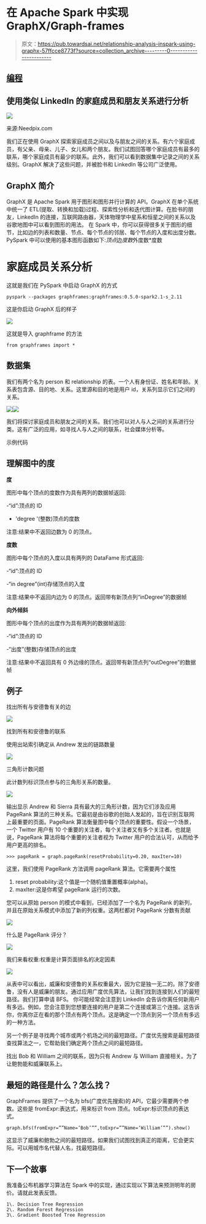 # 在 Apache Spark 中实现 GraphX/Graph-frames

> 原文：<https://pub.towardsai.net/relationship-analysis-inspark-using-graphx-57ffcce8773f?source=collection_archive---------0----------------------->

## [编程](https://towardsai.net/p/category/programming)

## 使用类似 LinkedIn 的家庭成员和朋友关系进行分析

![](img/b35bd1453b118b4fabe99e93f7e47f13.png)

来源:Needpix.com

我们正在使用 GraphX 探索家庭成员之间以及与朋友之间的关系。有六个家庭成员，有父亲、母亲、儿子、女儿和两个朋友。我们试图回答哪个家庭成员有最多的联系，哪个家庭成员有最少的联系。此外，我们可以看到数据集中记录之间的关系级别。GraphX 解决了这些问题，并被脸书和 LinkedIn 等公司广泛使用。

## GraphX 简介

GraphX 是 Apache Spark 用于图形和图形并行计算的 API。GraphX 在单个系统中统一了 ETL(提取、转换和加载)过程、探索性分析和迭代图计算。在脸书的朋友，LinkedIn 的连接，互联网路由器，天体物理学中星系和恒星之间的关系以及谷歌地图中可以看到图形的用法。
在 Spark 中，你可以获得很多关于图形的细节，比如边的列表和数量、节点、每个节点的邻居、每个节点的入度和出度分数。PySpark 中可以使用的基本图形函数如下:*顶点*边*度数*外度数*度数

# 家庭成员关系分析

这就是我们在 PySpark 中启动 GraphX 的方式

```
pyspark --packages graphframes:graphframes:0.5.0-spark2.1-s_2.11
```

这是你启动 GraphX 后的样子

![](img/3dadafa4a4680af9d2cc56636e6e80c5.png)

这就是导入 graphframe 的方法

```
from graphframes import *
```

## 数据集

我们有两个名为 person 和 relationship 的表。一个人有身份证、姓名和年龄。关系表包含源、目的地、关系。这里源和目的地是用户 id，关系列显示它们之间的关系。

![](img/cac5b44d3022804f66da612372a34775.png)![](img/5601b466a58ac08fed57ecc9fac81154.png)

我们将探讨家庭成员和朋友之间的关系。我们也可以对人与人之间的关系进行分类。这有广泛的应用，如寻找人与人之间的联系，社会媒体分析等。

示例代码

## 理解图中的度

**度**

图形中每个顶点的度数作为具有两列的数据帧返回:

-“id”:顶点的 ID

- 'degree '(整数)顶点的度数

注意:结果中不返回边数为 0 的顶点。

**度数**

图形中每个顶点的入度以具有两列的 DataFame 形式返回:

-“id”:顶点的 ID

-“in degree”(int)存储顶点的入度

注意:结果中不返回内边为 0 的顶点。返回带有新顶点列“inDegree”的数据帧

**向外倾斜**

图形中每个顶点的出度作为具有两列的数据帧返回:

-“id”:顶点的 ID

-“出度”(整数)存储顶点的出度

注意:结果中不返回具有 0 外边缘的顶点。返回带有新顶点列“outDegree”的数据帧

## 例子

找出所有与安德鲁有关的边

![](img/aa2304e3caa0c08dd229a214bb640908.png)

找到所有和安德鲁的联系

使用出站索引确定从 Andrew 发出的链路数量

![](img/d70277b4ad0de7d7ade957d5d514ea11.png)

三角形计数问题

此计数列标识顶点参与的三角形关系的数量。

![](img/84f645c09247fea0acaf1dc80a9a9e3c.png)

输出显示 Andrew 和 Sierra 具有最大的三角形计数，因为它们涉及应用 PageRank 算法的三种关系。它最初是由谷歌的创始人发起的，旨在识别互联网上最重要的页面。PageRank 算法衡量图中每个顶点的重要性。假设一个场景，一个 Twitter 用户有 10 个重要的关注者，每个关注者又有多个关注者。也就是说，PageRank 算法将每个重要的关注者视为 Twitter 用户的合法认可，从而给予用户更高的排名。

```
>>> pageRank = graph.pageRank(resetProbability=0.20, maxIter=10)
```

这里，我们使用 PageRank 方法调用 pageRank 算法。它需要两个属性

1.  reset probability:这个值是一个随机值重置概率(alpha)。
2.  maxIter:这是你希望 pageRank 运行的次数。

您可以从原始 person 的模式中看到，已经添加了一个名为 PageRank 的新列，并且在原始关系模式中添加了新的列权重。这两栏都对 PageRank 分数有贡献

![](img/134b6e053b125b0c0ec98da2235b9b50.png)

什么是 PageRank 评分？

![](img/4089f00b6688d84fe41e992636bcfa76.png)

我们来看权重:权重是计算页面排名的决定因素

![](img/55bedda1543aaf6817e7a3f423c29f0c.png)

从表中可以看出，威廉和安德鲁的关系权重最大，因为它是独一无二的。除了安德鲁，没有人是威廉的朋友。通过应用广度优先算法，让我们找到连接到人们的最短路径。我们打算申请 BFS。
你可能经常会注意到 LinkedIn 会告诉你离任何新用户有多远。例如，您会注意到您想要连接的用户是第二个连接或第三个连接。这告诉你，你离你正在看的那个顶点有两个顶点。这是确定一个顶点到另一个顶点有多远的一种方法。

另一个例子是寻找两个城市或两个机场之间的最短路径。广度优先搜索是最短路径查找算法之一，它帮助我们确定两个顶点之间的最短路径。

找出 Bob 和 William 之间的联系，因为只有 Andrew 与 William 直接相关。为了让鲍勃能和威廉联系上。

## 最短的路径是什么？怎么找？

GraphFrames 提供了一个名为 bfs(广度优先搜索)的 API，它最少需要两个参数。这些是 fromExpr:表达式，用来标识 from 顶点。toExpr:标识顶点的表达式。

```
graph.bfs(fromExpr=””Name=’Bob’””,toExpr=””Name=’William’””).show()
```

这显示了威廉和鲍勃之间的最短路径。如果我们试图找到真正的距离，它会更实际。可以用城市名代替人名，找最短路径。

## 下一个故事

我准备公布机器学习算法在 Spark 中的实现，通过实现以下算法来预测明年的房价。请就此发表反馈。

```
1\. Decision Tree Regression
2\. Random Forest Regression
3\. Gradient Boosted Tree Regression
```
